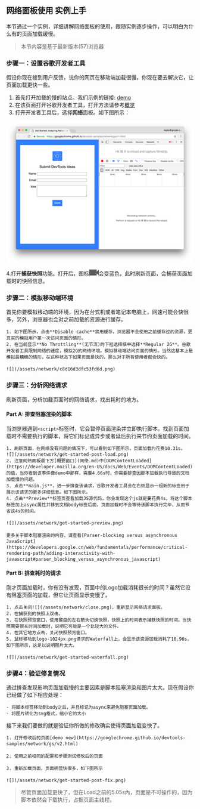 <!-- toc -->

## 网络面板使用 实例上手

本节通过一个实例，详细讲解网络面板的使用，跟随实例逐步操作，可以明白为什么有的页面加载缓慢。

> 本节内容是基于最新版本(57)浏览器

### 步骤一：设置谷歌开发者工具

假设你现在接到用户反馈，说你的网页在移动端加载很慢，你现在要去解决它，让页面加载更快一些。

1. 首先打开加载的慢的站点。我们示例的链接: [demo](https://googlechrome.github.io/devtools-samples/network/gs/v1.html)
2. 在该页面打开谷歌开发者工具，打开方法请参考[概览](概览.md)
3. 打开开发者工具后，选择**网络**面板。如下图所示：

![](/assets/network/get-started-network-panel.png)

4.打开**捕获快照**功能。打开后，图标![](/assets/network/capture-screenshots.png)会变蓝色，此时刷新页面，会捕获页面加载时的快照信息。
    
### 步骤二：模拟移动端环境

首先你要模拟移动端的环境，因为在台式机或者笔记本电脑上，网速可能会快很多，另外，浏览器也会对之前加载的资源进行缓存。

    1. 如下图所示，点击**Disable cache**禁用缓存，浏览器不会使用之前缓存过的资源，更真实的模拟用户第一次访问页面的情形。
    2. 在当前显示**No Throttling**(无节流)的下拉选择框中选择**Regular 2G**。谷歌开发者工具限制网络的速度，模拟2G的网络环境。模拟移动端访问页面的情形。当然这基本上是模拟最糟糕的情形，在这种状态下如果页面是快的，那么对于所有使用者都会快的。
    
    ![](/assets/network/c8d16d3dfc53fd6d.png)
    
### 步骤三：分析网络请求

刷新页面，分析加载页面时的网络请求，找出耗时的地方。

#### Part A: 排查阻塞渲染的脚本

当浏览器遇到```<script>```标签时，它会暂停页面渲染并立即执行脚本。找到页面加载时不需要执行的脚本，将它们标记成异步或者延后执行来节约页面加载的时间。

    1. 刷新页面，在网络没有问题的情况下，可以看到如下图所示，页面加载约花费10.31s。
    ![](/assets/network/get-started-post-load.png)  
    2. 注意网络面板最下方[概要窗口](网络.md)中[DOMContentLoaded](https://developer.mozilla.org/en-US/docs/Web/Events/DOMContentLoaded)的值，当你看到该事件像demo中那样，需要4.66s时，你需要排查因脚本加载执行导致的文档加载慢的问题。
    3. 点击**main.js**，进一步排查该请求，谷歌开发者工具会在右侧显示一组新的标签用于展示该请求的更多详细信息。如下图所示。
    4. 点击**Preview**标签页查看加载JS源代码，你会发现这个js就是要花费4s。将这个脚本标签加上async属性并移到文档body标签后面，页面加载时不会等待该脚本执行完毕，从而节省这4s的时间。
    
    ![](/assets/network/get-started-preview.png)
    
    更多关于脚本阻塞渲染的内容，请查看[Parser-blocking versus asynchronous JavaScript](https://developers.google.cn/web/fundamentals/performance/critical-rendering-path/adding-interactivity-with-javascript#parser_blocking_versus_asynchronous_javascript)
    
#### Part B: 排查耗时的请求

刚才页面加载时，你有没有发现，页面中的Logo加载消耗很长的时间？虽然它没有阻塞页面的加载，但它让页面显示变慢了。
    
    1. 点击关闭![](/assets/network/close.png)，重新显示网络请求面板。
    2. 在捕获到的快照上双击。
    3. 在快照预览窗口，使用键盘的左右箭头切换快照，快照上的时间表示捕获快照的时间。当快照需要很长时间加载时，说明它可能是一个比较大的文件。
    4. 在其它地方点击，关闭快照预览窗口。
    5. 鼠标移动到logo-1024px.png请求的Waterfall上，会显示该资源加载消耗了10.96s，如下图所示，这足以说明图片太大。
    
    ![](/assets/network/get-started-waterfall.png)
    
### 步骤4：验证修复情况

通过排查发现影响页面加载慢的主要因素是脚本阻塞渲染和图片太大。现在假设你已经做了如下相应处理：

    - 将脚本标签移动到body之后，并且标记为async来避免阻塞页面加载。
    - 将图片转化为svg格式，缩小它的大小
    
接下来我们要做的就是验证你所做的修改确实使得页面加载变快了。

    1. 打开修改后的页面[demo new](https://googlechrome.github.io/devtools-samples/network/gs/v2.html)
    
    2. 使用之前相同的配置和步骤测试修改后的页面
    
    3. 重新加载页面，页面明显快很多，如下图所示
    
    ![](/assets/network/get-started-post-fix.png)
    
> 尽管页面加载更快了，但在Load之前的5.05s內，页面是不可操作的，因为脚本依然会下载执行，占据页面主线程。


    
